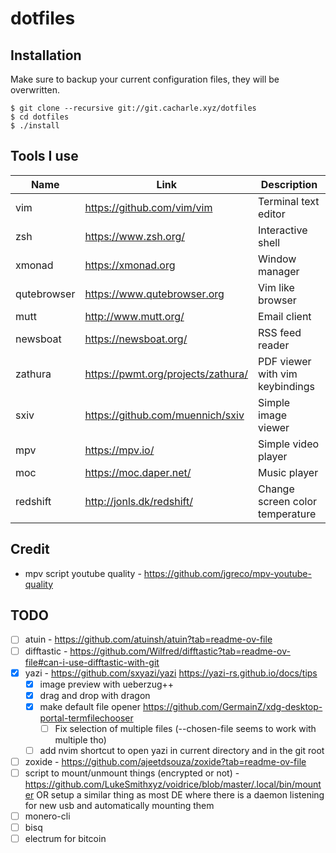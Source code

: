 # dotfiles

## Installation

Make sure to backup your current configuration files, they will be overwritten.

```
$ git clone --recursive git://git.cacharle.xyz/dotfiles
$ cd dotfiles
$ ./install
```

## Tools I use

| Name        | Link                               | Description                     |
|-------------|------------------------------------|---------------------------------|
| vim         | https://github.com/vim/vim         | Terminal text editor            |
| zsh         | https://www.zsh.org/               | Interactive shell               |
| xmonad      | https://xmonad.org                 | Window manager                  |
| qutebrowser | https://www.qutebrowser.org        | Vim like browser                |
| mutt        | http://www.mutt.org/               | Email client                    |
| newsboat    | https://newsboat.org/              | RSS feed reader                 |
| zathura     | https://pwmt.org/projects/zathura/ | PDF viewer with vim keybindings |
| sxiv        | https://github.com/muennich/sxiv   | Simple image viewer             |
| mpv         | https://mpv.io/                    | Simple video player             |
| moc         | https://moc.daper.net/             | Music player                    |
| redshift    | http://jonls.dk/redshift/          | Change screen color temperature |

## Credit

* mpv script youtube quality - <https://github.com/jgreco/mpv-youtube-quality>

## TODO

- [ ] atuin - <https://github.com/atuinsh/atuin?tab=readme-ov-file>
- [ ] difftastic - <https://github.com/Wilfred/difftastic?tab=readme-ov-file#can-i-use-difftastic-with-git>
- [x] yazi - <https://github.com/sxyazi/yazi>
    <https://yazi-rs.github.io/docs/tips>
    - [x] image preview with ueberzug++
    - [x] drag and drop with dragon
    - [x] make default file opener https://github.com/GermainZ/xdg-desktop-portal-termfilechooser
        - [ ] Fix selection of multiple files (--chosen-file seems to work with multiple tho)
    - [ ] add nvim shortcut to open yazi in current directory and in the git root
- [ ] zoxide - <https://github.com/ajeetdsouza/zoxide?tab=readme-ov-file>
- [ ] script to mount/unmount things (encrypted or not) - https://github.com/LukeSmithxyz/voidrice/blob/master/.local/bin/mounter
    OR setup a similar thing as most DE where there is a daemon listening for new usb and automatically mounting them
- [ ] monero-cli
- [ ] bisq
- [ ] electrum for bitcoin
